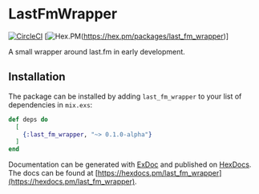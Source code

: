 # LastFmWrapper
[![CircleCI](https://circleci.com/gh/snood1205/last_fm_wrapper.svg?style=svg)](https://circleci.com/gh/snood1205/last_fm_wrapper)
[![Hex.PM](https://img.shields.io/hexpm/v/last_fm_wrapper.svg)(https://hex.pm/packages/last_fm_wrapper)]

A small wrapper around last.fm in early development.

## Installation

The package can be installed by adding `last_fm_wrapper` to your list of dependencies in `mix.exs`:

```elixir
def deps do
  [
    {:last_fm_wrapper, "~> 0.1.0-alpha"}
  ]
end
```

Documentation can be generated with [ExDoc](https://github.com/elixir-lang/ex_doc) and published on [HexDocs](https://hexdocs.pm). The docs can be found at [https://hexdocs.pm/last_fm_wrapper](https://hexdocs.pm/last_fm_wrapper).

